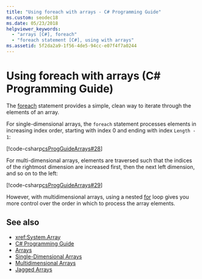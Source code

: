 ```yaml
---
title: "Using foreach with arrays - C# Programming Guide"
ms.custom: seodec18
ms.date: 05/23/2018
helpviewer_keywords: 
  - "arrays [C#], foreach"
  - "foreach statement [C#], using with arrays"
ms.assetid: 5f2da2a9-1f56-4de5-94cc-e07f4f7a0244
---
```

# Using foreach with arrays (C# Programming Guide)

The [foreach](../../language-reference/keywords/foreach-in.md) statement provides a simple, clean way to iterate through the elements of an array.

For single-dimensional arrays, the `foreach` statement processes elements in increasing index order, starting with index 0 and ending with index `Length - 1`:

 [!code-csharp[csProgGuideArrays#28](~/samples/snippets/csharp/VS_Snippets_VBCSharp/csProgGuideArrays/CS/Arrays.cs#28)]

For multi-dimensional arrays, elements are traversed such that the indices of the rightmost dimension are increased first, then the next left dimension, and so on to the left:

 [!code-csharp[csProgGuideArrays#29](~/samples/snippets/csharp/VS_Snippets_VBCSharp/csProgGuideArrays/CS/Arrays.cs#29)]

However, with multidimensional arrays, using a nested [for](../../language-reference/keywords/for.md) loop gives you more control over the order in which to process the array elements.

## See also

- <xref:System.Array>
- [C# Programming Guide](../index.md)
- [Arrays](index.md)
- [Single-Dimensional Arrays](single-dimensional-arrays.md)
- [Multidimensional Arrays](multidimensional-arrays.md)
- [Jagged Arrays](jagged-arrays.md)
